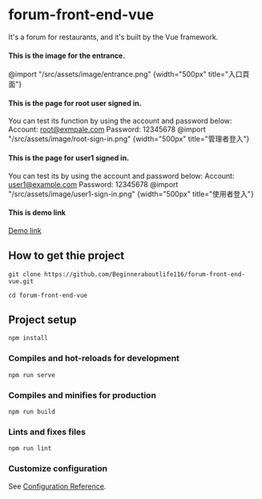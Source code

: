 # forum-front-end-vue
It's a forum for restaurants, and it's built by the Vue framework.

#### This is the image for the entrance.
@import "/src/assets/image/entrance.png" {width="500px" title="入口頁面"}

#### This is the page for root user signed in.
You can test its function by using the account and password below:
Account: root@exmpale.com
Password: 12345678
@import "/src/assets/image/root-sign-in.png" {width="500px" title="管理者登入"}

#### This is the page for user1 signed in.
You can test its by using the account and password below:
Account: user1@example.com
Password: 12345678
@import "/src/assets/image/user1-sign-in.png" {width="500px" title="使用者登入"}

#### This is demo link
[Demo link](https://beginneraboutlife116.github.io/forum-front-end-vue/#/signin)
## How to get thie project
```
git clone https://github.com/Beginneraboutlife116/forum-front-end-vue.git
```
```
cd forum-front-end-vue
```
## Project setup
```
npm install
```

### Compiles and hot-reloads for development
```
npm run serve
```

### Compiles and minifies for production
```
npm run build
```

### Lints and fixes files
```
npm run lint
```

### Customize configuration
See [Configuration Reference](https://cli.vuejs.org/config/).
